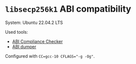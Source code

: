 # `libsecp256k1` ABI compatibility

System: Ubuntu 22.04.2 LTS

Used tools:
- [ABI Compliance Checker](https://packages.ubuntu.com/jammy/abi-compliance-checker)
- [ABI dumper](https://github.com/lvc/abi-dumper)

Configured with `CC=gcc-10 CFLAGS="-g -Og"`.
